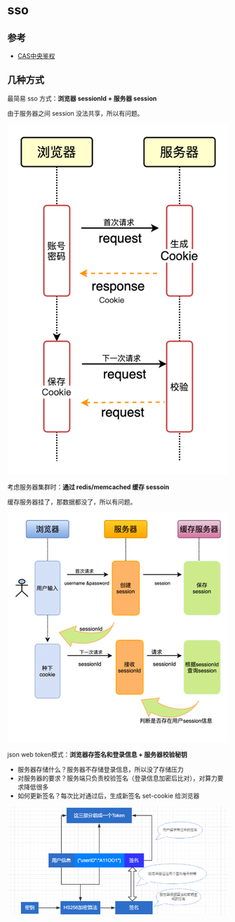 # sso

## 参考

- [CAS中央鉴权](https://mp.weixin.qq.com/s/-Yf6a58H7WDB1luOORhDJw)



## 几种方式

最简易 sso 方式：**浏览器 sessionId + 服务器 session**

由于服务器之间 session 没法共享，所以有问题。

![简易sso](./简易sso.png)

考虑服务器集群时：**通过 redis/memcached 缓存 sessoin**

缓存服务器挂了，那数据都没了，所以有问题。

![集群sso](./集群sso.png)

json web token模式：**浏览器存签名和登录信息 + 服务器校验秘钥**

- 服务器存储什么？服务器不存储登录信息，所以没了存储压力
- 对服务器的要求？服务端只负责校验签名（登录信息加密后比对），对算力要求降低很多
- 如何更新签名？每次比对通过后，生成新签名 set-cookie 给浏览器

![json-web-token](./json-web-token.png)